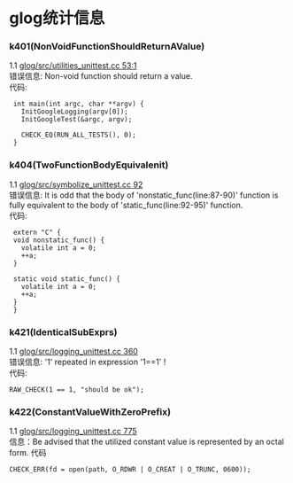 glog统计信息
=======================
### k401(NonVoidFunctionShouldReturnAValue)
1.1 [glog/src/utilities_unittest.cc 53:1 ](glog/src/utilities_unittest.cc#L53)<br>
错误信息: Non-void function should return a value.<br>
代码:
```
 int main(int argc, char **argv) {
   InitGoogleLogging(argv[0]);
   InitGoogleTest(&argc, argv);

   CHECK_EQ(RUN_ALL_TESTS(), 0);
 }
```
### k404(TwoFunctionBodyEquivalenit)
1.1 [glog/src/symbolize_unittest.cc 92](glog/src/symbolize_unittest.cc#L92) <br>
错误信息: It is odd that the body of 'nonstatic_func(line:87-90)' function is fully equivalent to the body of 'static_func(line:92-95)' function.<br>
代码:
```
 extern "C" {
 void nonstatic_func() {
   volatile int a = 0;
   ++a;
 }

 static void static_func() {
   volatile int a = 0;
   ++a;
 }
 }
```
### k421(IdenticalSubExprs)
1.1 [glog/src/logging_unittest.cc 360](glog/src/logging_unittest.cc#L360) <br>
错误信息: '1' repeated in expression '1==1' !<br>
代码:
```
RAW_CHECK(1 == 1, "should be ok");
```
### k422(ConstantValueWithZeroPrefix)
1.1 [glog/src/logging_unittest.cc 775](/glog/src/logging_unittest.cc#L775) <br>
信息：Be advised that the utilized constant value is represented by an octal form.
代码
```
CHECK_ERR(fd = open(path, O_RDWR | O_CREAT | O_TRUNC, 0600));
```
